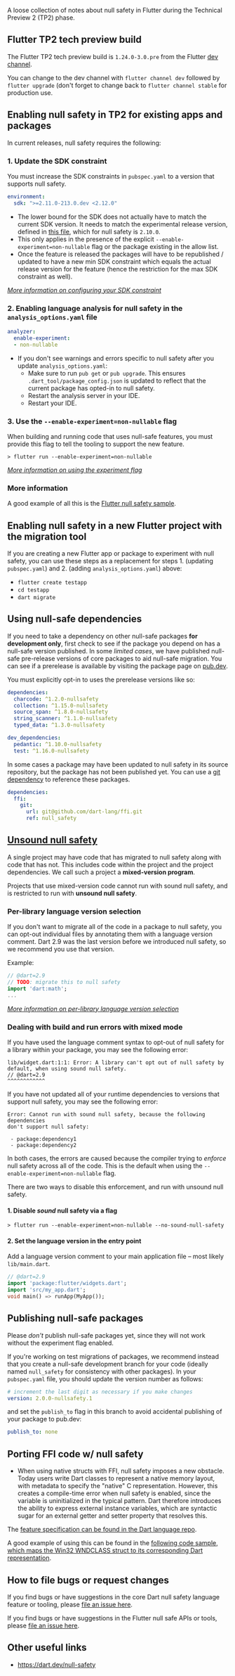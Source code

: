 A loose collection of notes about null safety in Flutter during the Technical Preview 2 (TP2) phase.

## Flutter TP2 tech preview build

The Flutter TP2 tech preview build is `1.24.0-3.0.pre` from the
Flutter [dev channel](https://github.com/flutter/flutter/wiki/Flutter-build-release-channels).

You can change to the dev channel with `flutter channel dev` followed by `flutter upgrade`
(don't forget to change back to `flutter channel stable` for production use.

## Enabling null safety in TP2 for existing apps and packages

In current releases, null safety requires the following:

### 1. Update the SDK constraint

You must increase the SDK constraints in `pubspec.yaml` to a version that
supports null safety.

```yaml
environment:
  sdk: ">=2.11.0-213.0.dev <2.12.0"
```

- The lower bound for the SDK does not actually have to match the current SDK version.
  It needs to match the experimental release version, defined in [this file](https://github.com/dart-lang/sdk/blob/master/tools/experimental_features.yaml), which for null safety is `2.10.0`. 
- This only applies in the presence of the explicit `--enable-experiment=non-nullable` flag or the package existing in the allow list. 
- Once the feature is released the packages will have to be republished / updated to have a new min SDK constraint which equals the actual release version for the feature (hence the restriction for the max SDK constraint as well).

_[More information on configuring your SDK constraint](https://dart.dev/null-safety#configure-the-sdk-version)_

### 2. Enabling language analysis for null safety in the `analysis_options.yaml` file

```yaml
analyzer:
  enable-experiment:
  - non-nullable
```

- If you don't see warnings and errors specific to null safety after you update `analysis_options.yaml`:
  - Make sure to run `pub get` or `pub upgrade`. This ensures `.dart_tool/package_config.json` is updated to reflect that the current package has opted-in to null safety.
  - Restart the analysis server in your IDE.
  - Restart your IDE.

### 3. Use the `--enable-experiment=non-nullable` flag

When building and running code that uses null-safe features, you must provide this flag to tell the tooling to support the new feature.

`> flutter run --enable-experiment=non-nullable`

_[More information on using the experiment flag](https://dart.dev/null-safety#pass-the-experiment-flag)_

[//]: # (More info link pending https://github.com/dart-lang/site-www/issues/2661)

### More information

A good example of all this is the [Flutter null safety sample](https://github.com/flutter/samples/tree/master/experimental/null_safety).

## Enabling null safety in a new Flutter project with the migration tool

If you are creating a new Flutter app or package to experiment with null safety, you can use these steps
as a replacement for steps 1. (updating `pubspec.yaml`) and 2. (adding `analysis_options.yaml`) above:

  - `flutter create testapp`
  - `cd testapp`
  - `dart migrate`

## Using null-safe dependencies

If you need to take a dependency on other null-safe packages **for development only**, first check to see if the package you depend on has a null-safe version published.
In some *limited cases*, we have published null-safe pre-release versions of core packages to aid null-safe migration.
You can see if a prerelease is available by visiting the package page on [pub.dev](https://pub.dev).

You must explicitly opt-in to uses the prerelease versions like so:

```yaml
dependencies:
  charcode: ^1.2.0-nullsafety
  collection: ^1.15.0-nullsafety
  source_span: ^1.8.0-nullsafety
  string_scanner: ^1.1.0-nullsafety
  typed_data: ^1.3.0-nullsafety

dev_dependencies:
  pedantic: ^1.10.0-nullsafety
  test: ^1.16.0-nullsafety
```

In some cases a package may have been updated to null safety in its source repository, but the package has not been published yet.
You can use a [git dependency](https://dart.dev/tools/pub/dependencies#git-packages) to reference these packages.

```yaml
dependencies:
  ffi:
    git:
      url: git@github.com/dart-lang/ffi.git
      ref: null_safety
```

## [Unsound null safety](#unsound-null-safety) 

A single project may have code that has migrated to null safety along with code that has not.
This includes code within the project and the project dependencies.
We call such a project a **mixed-version program**.

Projects that use mixed-version code cannot run with sound null safety,
and is restricted to run with **unsound null safety**.

### Per-library language version selection

If you don't want to migrate all of the code in a package to null safety, you can opt-out individual files by annotating them with a language version comment. Dart 2.9 was the last version before we introduced null safety, so we recommend you use that version.

Example:

```dart
// @dart=2.9
// TODO: migrate this to null safety
import 'dart:math';
...
```

_[More information on per-library language version selection](https://dart.dev/guides/language/evolution#per-library-language-version-selection)_

### Dealing with build and run errors with mixed mode

If you have used the language comment syntax to opt-out of null safety for a library within your package, you may see the following error:

```
lib/widget.dart:1:1: Error: A library can't opt out of null safety by default, when using sound null safety.
// @dart=2.9
^^^^^^^^^^^^
```

If you have not updated all of your runtime dependencies to versions that support null safety, you may see the following error:

```
Error: Cannot run with sound null safety, because the following dependencies
don't support null safety:

 - package:dependency1
 - package:dependency2
```

In both cases, the errors are caused because the compiler trying to _enforce_ null safety across all of the code. This is the default when using the `--enable-experiment=non-nullable` flag.

There are two ways to disable this enforcement, and run with unsound null safety.

#### 1. Disable _sound_ null safety via a flag

```
> flutter run --enable-experiment=non-nullable --no-sound-null-safety
```

#### 2. Set the language version in the entry point

Add a language version comment to your main application file – most likely `lib/main.dart`.

```dart
// @dart=2.9
import 'package:flutter/widgets.dart';
import 'src/my_app.dart';
void main() => runApp(MyApp());
```

## Publishing null-safe packages

Please *don't* publish null-safe packages yet, since they will not work without the experiment flag enabled. 

If you're working on test migrations of packages, we recommend instead that you create a null-safe development branch for your code (ideally named `null_safety` for consistency with other packages). In your `pubspec.yaml` file, you should update the version number as follows:

```yaml
# increment the last digit as necessary if you make changes
version: 2.0.0-nullsafety.1
```

and set the `publish_to` flag in this branch to avoid accidental publishing of your package to pub.dev:

```yaml
publish_to: none
```

## Porting FFI code w/ null safety

- When using native structs with FFI, null safety imposes a new obstacle. Today users write Dart classes to represent a native memory layout, with metadata to specify the "native" C representation. However, this creates a compile-time error when null safety is enabled, since the variable is uninitialized in the typical pattern. Dart therefore introduces the ability to express external instance variables, which are syntactic sugar for an external getter and setter property that resolves this.

The [feature specification can be found in the Dart language repo](https://github.com/dart-lang/language/blob/master/accepted/future-releases/abstract-external-fields/feature-specification.md).

A good example of using this can be found in the [following code sample, which maps the Win32 WNDCLASS struct to its corresponding Dart representation](https://github.com/timsneath/win32/blob/5f00efbe88bfa010c7afb006df0fe0dea749b06c/lib/src/structs.dart#L35).

## How to file bugs or request changes

If you find bugs or have suggestions in the core Dart null safety language feature or tooling, please [file an issue here](https://github.com/dart-lang/sdk/issues/new?title=Null%20safety%20feedback:%20[issue%20summary]&labels=NNBD&body=Describe%20the%20issue%20or%20potential%20improvement%20in%20detail%20here).

If you find bugs or have suggestions in the Flutter null safe APIs or tools, please [file an issue here](https://github.com/flutter/flutter/issues/new?title=Null%20safety%20feedback:%20[issue%20summary]&labels=a%3A%20null-safety&body=Describe%20the%20issue%20or%20potential%20improvement%20in%20detail%20here).

## Other useful links

 - https://dart.dev/null-safety